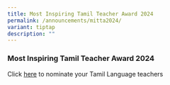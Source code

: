 ```yaml
---
title: Most Inspiring Tamil Teacher Award 2024
permalink: /announcements/mitta2024/
variant: tiptap
description: ""
---
```

<h3><strong>Most Inspiring Tamil Teacher Award 2024</strong></h3>
<p>Click <a href="https://go.gov.sg/mitt2024nominationform" rel="noopener noreferrer nofollow" target="_blank">here</a> to
nominate your Tamil Language teachers&nbsp;</p>
<p></p>